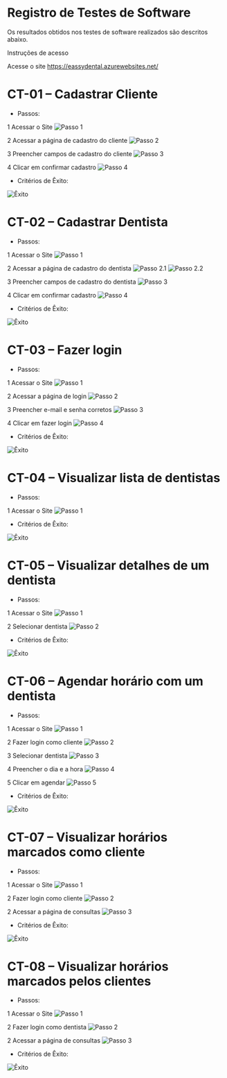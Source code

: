 # Registro de Testes de Software

Os resultados obtidos nos testes de software realizados são descritos abaixo.

Instruções de acesso 

Acesse o site https://eassydental.azurewebsites.net/

# CT-01 – Cadastrar Cliente 

* Passos: 

1 Acessar o Site 
![Passo 1](img/testes/C01Passo1.png)

2 Acessar a página de cadastro do cliente
![Passo 2](img/testes/C01Passo2.png)

3 Preencher campos de cadastro do cliente 
![Passo 3](img/testes/C01Passo3.png)

4 Clicar em confirmar cadastro
![Passo 4](img/testes/C01Passo4.png)

* Critérios de Êxito:

![Êxito](img/testes/C01Exito.png)



# CT-02 – Cadastrar Dentista 

* Passos: 

1 Acessar o Site 
![Passo 1](img/testes/C02Passo1.png)

2 Acessar a página de cadastro do dentista
![Passo 2.1](img/testes/C02Passo2.1.png)
![Passo 2.2](img/testes/C02Passo2.2.png)

3 Preencher campos de cadastro do dentista 
![Passo 3](img/testes/C02Passo3.png)

4 Clicar em confirmar cadastro
![Passo 4](img/testes/C02Passo4.png)

* Critérios de Êxito:

![Êxito](img/testes/C02Exito.png)



# CT-03 – Fazer login 

* Passos:  

1 Acessar o Site 
![Passo 1](img/testes/C03Passo1.png)

2 Acessar a página de login
![Passo 2](img/testes/C03Passo2.png)

3 Preencher e-mail e senha corretos 
![Passo 3](img/testes/C03Passo3.png)

4 Clicar em fazer login
![Passo 4](img/testes/C03Passo4.png)

* Critérios de Êxito:

![Êxito](img/testes/C03Exito.png)



# CT-04 – Visualizar lista de dentistas

* Passos:  

1 Acessar o Site
![Passo 1](img/TelaListaDentista.png)

* Critérios de Êxito:

![Êxito](img/TelaListaDentista.png)



# CT-05 – Visualizar detalhes de um dentista 

* Passos:

1 Acessar o Site
![Passo 1](img/testes/C05Passo1.png)

2 Selecionar dentista
![Passo 2](img/testes/C05Passo2.png)

* Critérios de Êxito:

![Êxito](img/testes/C05Exito.png)



# CT-06 – Agendar horário com um dentista

* Passos:  

1 Acessar o Site
![Passo 1](img/testes/C06Passo1.png)

2 Fazer login como cliente
![Passo 2](img/testes/C06Passo2.png)

3 Selecionar dentista
![Passo 3](img/testes/C06Passo3.png)

4 Preencher o dia e a hora
![Passo 4](img/testes/C06Passo4.png)

5 Clicar em agendar
![Passo 5](img/testes/C06Passo5.png)

* Critérios de Êxito:

![Êxito](img/testes/C06Exito.png)



# CT-07 – Visualizar horários marcados como cliente

* Passos:  

1 Acessar o Site 
![Passo 1](img/testes/C03Passo1.png)

2 Fazer login como cliente
![Passo 2](img/testes/C03Passo1.png)

2 Acessar a página de consultas
![Passo 3](img/testes/C03Passo3.png)

* Critérios de Êxito:

![Êxito](img/testes/C03Exito.png)



# CT-08 – Visualizar horários marcados pelos clientes

* Passos:  

1 Acessar o Site 
![Passo 1](img/testes/C03Passo1.png)

2 Fazer login como dentista
![Passo 2](img/testes/C03Passo1.png)

2 Acessar a página de consultas
![Passo 3](img/testes/C03Passo3.png)

* Critérios de Êxito:

![Êxito](img/testes/C03Exito.png)